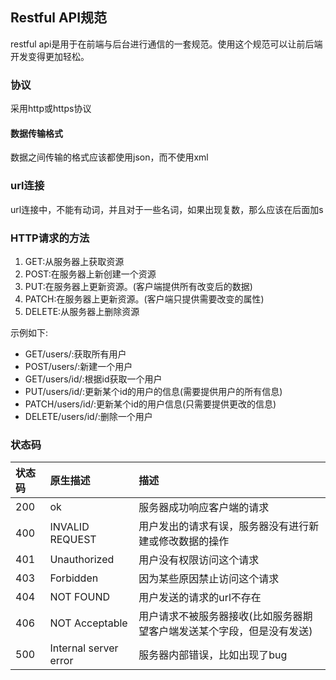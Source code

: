 ## Restful API规范

restful api是用于在前端与后台进行通信的一套规范。使用这个规范可以让前后端开发变得更加轻松。

### 协议

采用http或https协议

#### 数据传输格式

数据之间传输的格式应该都使用json，而不使用xml

### url连接

url连接中，不能有动词，并且对于一些名词，如果出现复数，那么应该在后面加s

### HTTP请求的方法

1. GET:从服务器上获取资源
2. POST:在服务器上新创建一个资源
3. PUT:在服务器上更新资源。\(客户端提供所有改变后的数据\)
4. PATCH:在服务器上更新资源。\(客户端只提供需要改变的属性\)
5. DELETE:从服务器上删除资源

示例如下:

* GET/users/:获取所有用户
* POST/users/:新建一个用户
* GET/users/id/:根据id获取一个用户
* PUT/users/id/:更新某个id的用户的信息\(需要提供用户的所有信息\)
* PATCH/users/id/:更新某个id的用户信息\(只需要提供更改的信息\)
* DELETE/users/id/:删除一个用户

### 状态码

| 状态码 | 原生描述 | 描述 |
| :--- | :--- | :--- |
| 200 | ok | 服务器成功响应客户端的请求 |
| 400 | INVALID REQUEST | 用户发出的请求有误，服务器没有进行新建或修改数据的操作 |
| 401 | Unauthorized | 用户没有权限访问这个请求 |
| 403 | Forbidden | 因为某些原因禁止访问这个请求 |
| 404 | NOT FOUND | 用户发送的请求的url不存在 |
| 406 | NOT Acceptable | 用户请求不被服务器接收\(比如服务器期望客户端发送某个字段，但是没有发送\) |
| 500 | Internal server error | 服务器内部错误，比如出现了bug |



